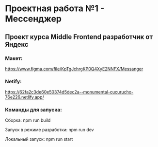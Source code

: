 # Проектная работа №1 - Мессенджер
## Проект курса Middle Frontend разработчик от Яндекс
### Макет:
https://www.figma.com/file/KpTgJchrgKP0Q4XyE2NNFX/Messanger

### Netify: 
https://62fa2c3de60e50374d5dec2a--monumental-cucurucho-76e226.netlify.app/

### Команды для запуска:

Сборка: npm run build

Запуск в режиме разработки: npm run dev

Локальный запуск: npm run start
